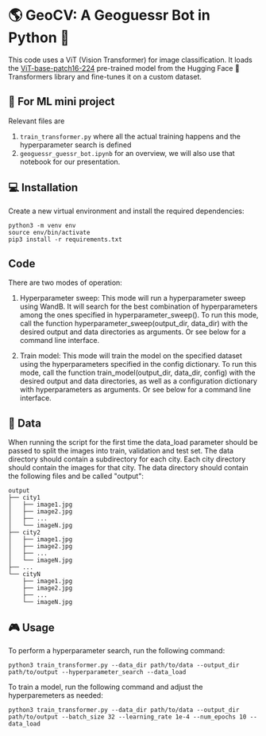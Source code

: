 # 🌎 GeoCV: A Geoguessr Bot in Python 🤖
This code uses a ViT (Vision Transformer) for image classification. It loads the [ViT-base-patch16-224](https://huggingface.co/google/vit-base-patch16-224) pre-trained model from the Hugging Face 🤗 Transformers library and fine-tunes it on a custom dataset.

## 🤖 For ML mini project
Relevant files are 
1. `train_transformer.py` where all the actual training happens and the hyperparameter search is defined
2. `geoguessr_guessr_bot.ipynb` for an overview, we will also use that notebook for our presentation.

## 💻 Installation
Create a new virtual environment and install the required dependencies:
```
python3 -m venv env
source env/bin/activate
pip3 install -r requirements.txt
```

## Code
There are two modes of operation:

1. Hyperparameter sweep: This mode will run a hyperparameter sweep using WandB. It will search for the best combination of hyperparameters among the ones specified in hyperparameter_sweep(). To run this mode, call the function hyperparameter_sweep(output_dir, data_dir) with the desired output and data directories as arguments. Or see below for a command line interface.

2. Train model: This mode will train the model on the specified dataset using the hyperparameters specified in the config dictionary. To run this mode, call the function train_model(output_dir, data_dir, config) with the desired output and data directories, as well as a configuration dictionary with hyperparameters as arguments. Or see below for a command line interface.

## 📂 Data
When running the script for the first time the data_load parameter should be passed to split the images into train, validation and test set. The data directory should contain a subdirectory for each city. Each city directory should contain the images for that city.
The data directory should contain the following files and be called "output":
```
output
├── city1
│   ├── image1.jpg
│   ├── image2.jpg
│   ├── ...
│   └── imageN.jpg
├── city2
│   ├── image1.jpg
│   ├── image2.jpg
│   ├── ...
│   └── imageN.jpg
├── ...
└── cityN
    ├── image1.jpg
    ├── image2.jpg
    ├── ...
    └── imageN.jpg
```


## 🎮 Usage
To perform a hyperparameter search, run the following command:

```
python3 train_transformer.py --data_dir path/to/data --output_dir path/to/output --hyperparameter_search --data_load
```

To train a model, run the following command and adjust the hyperparemeters as needed:
```
python3 train_transformer.py --data_dir path/to/data --output_dir path/to/output --batch_size 32 --learning_rate 1e-4 --num_epochs 10 --data_load
```


